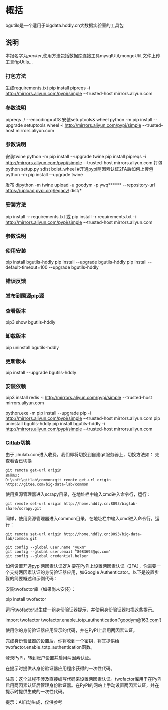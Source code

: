 # 概括
bgutils是一个适用于bigdata.hddly.cn大数据实验室的工具包
## 说明
本报名字为*packer*,使用方法包括数据库连接工具mysqlUtil,mongoUtil,文件上传工具ftpUtils...

### 打包方法
生成requirements.txt
pip install pipreqs -i http://mirrors.aliyun.com/pypi/simple --trusted-host mirrors.aliyun.com
### 参数说明
pipreqs ./ --encoding=utf8
安装setuptools& wheel
python -m pip install --upgrade setuptools wheel -i http://mirrors.aliyun.com/pypi/simple --trusted-host mirrors.aliyun.com
### 参数说明
安装twine
python -m pip install --upgrade twine pip install pipreqs -i http://mirrors.aliyun.com/pypi/simple --trusted-host mirrors.aliyun.com
打包
python setup.py sdist bdist_wheel
#开通pypi两因素认证2FA后如何上传包
python -m pip install --upgrade twine 

发布
dipython -m twine upload -u goodym -p ywq****** --repository-url https://upload.pypi.org/legacy/  dist/*
### 安装方法
pip install -r requirements.txt
或
pip install -r requirements.txt  -i http://mirrors.aliyun.com/pypi/simple --trusted-host mirrors.aliyun.com
### 参数说明

### 使用安装
pip install bgutils-hddly
pip install --upgrade bgutils-hddly
pip install --default-timeout=100 --upgrade bgutils-hddly
### 错误反馈
### 发布到国源pip源

### 查看版本
pip3 show bgutils-hddly

### 卸载版本
pip uninstall bgutils-hddly

### 更新版本
pip install --upgrade bgutils-hddly

### 安装依赖
pip3 install redis -i http://mirrors.aliyun.com/pypi/simple --trusted-host mirrors.aliyun.com

python.exe -m pip install --upgrade pip -i http://mirrors.aliyun.com/pypi/simple --trusted-host mirrors.aliyun.com
pip uninstall bgutils-hddly
pip install bgutils-hddly  -i http://mirrors.aliyun.com/pypi/simple --trusted-host mirrors.aliyun.com

### Gitlab切换
由于 jihulab.com进入收费，我们即将切换到自建git服务器上，切换方法如：
先查看否已切换
```
git remote get-url origin
结果如：
D:\soft\gitlab\common>git remote get-url origin
https://gitee.com/big-data-lab/common
```
使用资源管理器进入scrapy目录，在地址栏中输入cmd进入命令行，运行：
```
git remote set-url origin http://home.hddly.cn:8093/biglab-share/scrapy.git
```
同样，使用资源管理器进入common目录，在地址栏中输入cmd进入命令行，运行：
```
git remote set-url origin http://home.hddly.cn:8093/big-data-lab/common.git

git config --global user.name "yuxm"
git config --global user.email "8083693@qq.com"
git config --global credential.helper

```


如何设置开通pypi两因素认证2FA
要在PyPI上设置两因素认证（2FA），你需要一个支持两因素认证的身份验证器应用，如Google Authenticator。以下是设置步骤的简要概述和示例代码：

安装twofactor库（如果尚未安装）：

pip install twofactor

运行twofactor以生成一组身份验证器提示，并使用身份验证器扫描这些提示。

import twofactor
twofactor.enable_totp_authentication('goodym@163.com')

使用你的身份验证器应用显示的代码，并在PyPI上启用两因素认证。

完成身份验证器的设置后，你将收到一个密钥，将其提供给twofactor.enable_totp_authentication函数。

登录PyPI，转到账户设置并启用两因素认证。

在提示时提供从身份验证器应用程序获得的一次性代码。

注意：这个过程不涉及直接编写代码来设置两因素认证。twofactor库用于在PyPI启用两因素认证后管理身份验证器。在PyPI的网站上手动设置两因素认证，并在提示时提供生成的一次性代码。

提示：AI自动生成，仅供参考